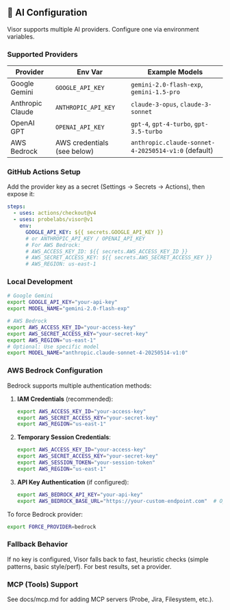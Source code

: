 ## 🤖 AI Configuration

Visor supports multiple AI providers. Configure one via environment variables.

### Supported Providers

| Provider | Env Var | Example Models |
|----------|---------|----------------|
| Google Gemini | `GOOGLE_API_KEY` | `gemini-2.0-flash-exp`, `gemini-1.5-pro` |
| Anthropic Claude | `ANTHROPIC_API_KEY` | `claude-3-opus`, `claude-3-sonnet` |
| OpenAI GPT | `OPENAI_API_KEY` | `gpt-4`, `gpt-4-turbo`, `gpt-3.5-turbo` |
| AWS Bedrock | AWS credentials (see below) | `anthropic.claude-sonnet-4-20250514-v1:0` (default) |

### GitHub Actions Setup
Add the provider key as a secret (Settings → Secrets → Actions), then expose it:

```yaml
steps:
  - uses: actions/checkout@v4
  - uses: probelabs/visor@v1
    env:
      GOOGLE_API_KEY: ${{ secrets.GOOGLE_API_KEY }}
      # or ANTHROPIC_API_KEY / OPENAI_API_KEY
      # For AWS Bedrock:
      # AWS_ACCESS_KEY_ID: ${{ secrets.AWS_ACCESS_KEY_ID }}
      # AWS_SECRET_ACCESS_KEY: ${{ secrets.AWS_SECRET_ACCESS_KEY }}
      # AWS_REGION: us-east-1
```

### Local Development

```bash
# Google Gemini
export GOOGLE_API_KEY="your-api-key"
export MODEL_NAME="gemini-2.0-flash-exp"

# AWS Bedrock
export AWS_ACCESS_KEY_ID="your-access-key"
export AWS_SECRET_ACCESS_KEY="your-secret-key"
export AWS_REGION="us-east-1"
# Optional: Use specific model
export MODEL_NAME="anthropic.claude-sonnet-4-20250514-v1:0"
```

### AWS Bedrock Configuration

Bedrock supports multiple authentication methods:

1. **IAM Credentials** (recommended):
   ```bash
   export AWS_ACCESS_KEY_ID="your-access-key"
   export AWS_SECRET_ACCESS_KEY="your-secret-key"
   export AWS_REGION="us-east-1"
   ```

2. **Temporary Session Credentials**:
   ```bash
   export AWS_ACCESS_KEY_ID="your-access-key"
   export AWS_SECRET_ACCESS_KEY="your-secret-key"
   export AWS_SESSION_TOKEN="your-session-token"
   export AWS_REGION="us-east-1"
   ```

3. **API Key Authentication** (if configured):
   ```bash
   export AWS_BEDROCK_API_KEY="your-api-key"
   export AWS_BEDROCK_BASE_URL="https://your-custom-endpoint.com"  # Optional
   ```

To force Bedrock provider:
```bash
export FORCE_PROVIDER=bedrock
```

### Fallback Behavior

If no key is configured, Visor falls back to fast, heuristic checks (simple patterns, basic style/perf). For best results, set a provider.

### MCP (Tools) Support
See docs/mcp.md for adding MCP servers (Probe, Jira, Filesystem, etc.).

